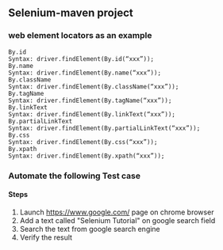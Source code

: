 ## Selenium-maven project

### web element locators as an example
```
By.id
Syntax: driver.findElement(By.id(“xxx”));
By.name
Syntax: driver.findElement(By.name(“xxx”));
By.className
Syntax: driver.findElement(By.className(“xxx”));
By.tagName
Syntax: driver.findElement(By.tagName(“xxx”));
By.linkText
Syntax: driver.findElement(By.linkText(“xxx”));
By.partialLinkText
Syntax: driver.findElement(By.partialLinkText(“xxx”));
By.css
Syntax: driver.findElement(By.css(“xxx”));
By.xpath
Syntax: driver.findElement(By.xpath(“xxx”));
```
### Automate the following Test case

#### Steps

1. Launch https://www.google.com/ page on chrome browser 
2. Add a text called "Selenium Tutorial" on google search field 
3. Search the text from google search engine
4. Verify the result 
